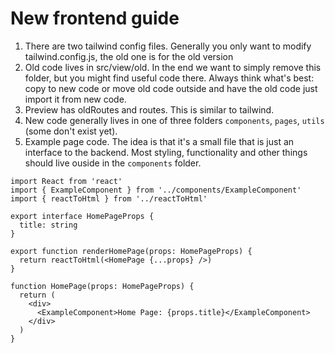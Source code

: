 # New frontend guide

1. There are two tailwind config files. Generally you only want to modify tailwind.config.js, the old one is for the old version
2. Old code lives in src/view/old. In the end we want to simply remove this folder, but you might find useful code there. Always think what's best: copy to new code or move old code outside and have the old code just import it from new code.
3. Preview has oldRoutes and routes. This is similar to tailwind.
4. New code generally lives in one of three folders `components`, `pages`, `utils` (some don't exist yet).
5. Example page code. The idea is that it's a small file that is just an interface to the backend. Most styling, functionality and other things should live ouside in the `components` folder.

```tsx
import React from 'react'
import { ExampleComponent } from '../components/ExampleComponent'
import { reactToHtml } from '../reactToHtml'

export interface HomePageProps {
  title: string
}

export function renderHomePage(props: HomePageProps) {
  return reactToHtml(<HomePage {...props} />)
}

function HomePage(props: HomePageProps) {
  return (
    <div>
      <ExampleComponent>Home Page: {props.title}</ExampleComponent>
    </div>
  )
}
```
